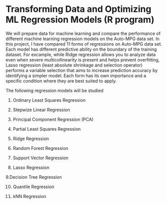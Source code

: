 # Transforming Data and Optimizing ML Regression Models (R program)

We will prepare data for machine learning and compare the performance of different machine learning regression models on the Auto-MPG data set. In this project, I have compared 11 forms of regressions on Auto-MPG data set. Each model has different predictive ability on the boundary of the training dataset. For excample, while Ridge regression allows you to analyze data even when severe multicollinearity is present and helps prevent overfitting, Lasso regression (least absolute shrinkage and selection operator) performs a variable selection that aims to increase prediction accuracy by identifying a simpler model. Each form has its own importance and a specific condition where they are best suited to apply.

The following regression models will be studied

1. Ordinary Least Squares Regression

2. Stepwize Linear Regression

3. Principal Component Regression (PCA)

4. Partial Least Squares Regression

5. Ridge Regression

6. Random Forest Regression

7. Support Vector Regression

8. Lasso Regression

9.Decision Tree Regression

10. Quantile Regression

11. kNN Regression
